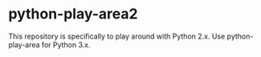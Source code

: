 # python-play-area2

This repository is specifically to play around with Python 2.x. Use python-play-area for Python 3.x.